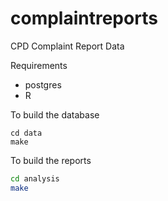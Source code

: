 # complaintreports
CPD Complaint Report Data

Requirements
- postgres
- R

To build the database
```
cd data
make
```

To build the reports

```bash
cd analysis
make
```

